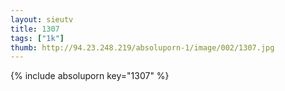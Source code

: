 ```yaml
--- 
layout: sieutv
title: 1307
tags: ["1k"]
thumb: http://94.23.248.219/absoluporn-1/image/002/1307.jpg
---
```

{% include absoluporn key="1307" %} 
